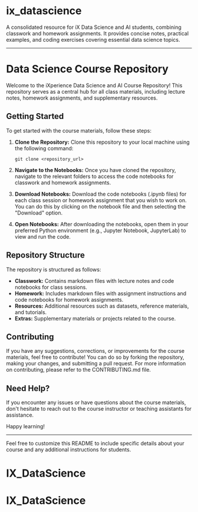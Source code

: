 # ix_datascience
A consolidated resource for iX Data Science and AI students, combining classwork and homework assignments. It provides concise notes, practical examples, and coding exercises covering essential data science topics.

---

# Data Science Course Repository

Welcome to the iXperience Data Science and AI Course Repository! This repository serves as a central hub for all class materials, including lecture notes, homework assignments, and supplementary resources.

## Getting Started

To get started with the course materials, follow these steps:

1. **Clone the Repository:** Clone this repository to your local machine using the following command:
   ```
   git clone <repository_url>
   ```

2. **Navigate to the Notebooks:** Once you have cloned the repository, navigate to the relevant folders to access the code notebooks for classwork and homework assignments.

3. **Download Notebooks:** Download the code notebooks (.ipynb files) for each class session or homework assignment that you wish to work on. You can do this by clicking on the notebook file and then selecting the "Download" option.

4. **Open Notebooks:** After downloading the notebooks, open them in your preferred Python environment (e.g., Jupyter Notebook, JupyterLab) to view and run the code.

## Repository Structure

The repository is structured as follows:

- **Classwork:** Contains markdown files with lecture notes and code notebooks for class sessions.
- **Homework:** Includes markdown files with assignment instructions and code notebooks for homework assignments.
- **Resources:** Additional resources such as datasets, reference materials, and tutorials.
- **Extras:** Supplementary materials or projects related to the course.

## Contributing

If you have any suggestions, corrections, or improvements for the course materials, feel free to contribute! You can do so by forking the repository, making your changes, and submitting a pull request. For more information on contributing, please refer to the CONTRIBUTING.md file.

## Need Help?

If you encounter any issues or have questions about the course materials, don't hesitate to reach out to the course instructor or teaching assistants for assistance.

Happy learning!

---

Feel free to customize this README to include specific details about your course and any additional instructions for students.
# IX_DataScience
# IX_DataScience
